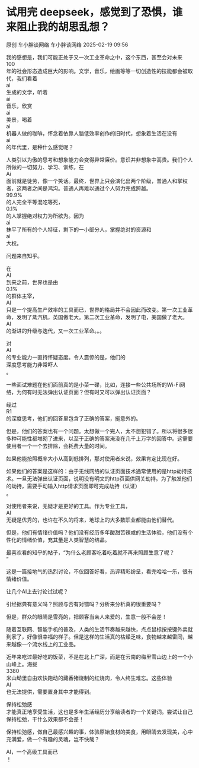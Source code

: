 #  试用完 deepseek，感觉到了恐惧，谁来阻止我的胡思乱想？   
原创 车小胖谈网络  车小胖谈网络   2025-02-19 09:56  
  
我的感想是，我们可能正处于又一次工业革命之中，这个东西，甚至会对未来  
100  
年的社会形态造成巨大的影响。文学，音乐，绘画等等一切创造性的技能都会被取代，我们看着  
ai  
生成的文学，听着  
ai  
音乐，欣赏  
ai  
美景，喝着  
ai  
机器人做的咖啡，怀念着依靠人脑低效率创作的旧时代，想象着生活在没有  
ai  
的年代里，是种什么感觉呢？  
  
人类引以为傲的思考和想象能力会变得异常廉价。意识并非想象中高贵。我们个人所做的一切努力、学习、训练，在  
Ai  
面前就是徒劳，像一个笑话。最终，世界上只会演化出两个阶级，普通人和掌权者，这两者之间是鸿沟。普通人再难以通过个人努力完成跨越。  
99.9%  
的人完全平等混吃等死，  
0.1%  
的人掌握绝对权力为所欲为。因为  
ai  
抹平了所有的个人特征，剩下的一小部分人，掌握绝对的资源和  
ai  
大权。  
  
  
问题来自知乎。  
  
在  
AI  
到来之前，世界也是由  
0.1%  
的群体主宰，  
AI  
只是一个提高生产效率的工具而已，世界的格局并不会因此而改变。第一次工业革命，发明了蒸汽机，英国做老大。第二次工业革命，发明了电，美国做了老大。  
AI  
的渐进的升级与迭代，又一次工业革命。。。  
  
对  
AI  
的专业能力一直持怀疑态度。令人震惊的是，他们的  
深度思考能力非常吓人  
。  
  
一些面试难题在他们面前真的是小菜一碟，比如，连接一些公共场所的Wi-Fi网络，为何有时无法弹出认证页面？但有时又可以弹出认证页面？  
  
经过  
R1  
的深度思考，他们的回答里包含了正确的答案，挺意外的。  
  
但是，他们的答案也有一个问题。太想做一个完人，太不想犯错了。所以将很多很多种可能性都堆砌了进来，以至于正确的答案淹没在几千上万字的回答中。这需要使用者一个一个去排除，会耗费大量的时间。  
  
如果他能按照概率大小从高到低排列，那对使用者来说，效果肯定比现在好。  
  
如果他们的答案是这样的：由于无线网络的认证页面技术通常使用的是http劫持技术。一旦无法弹出认证页面，说明没有明文的http页面供网关劫持。为了触发他们的劫持，需要手动输入http请求页面即可完成劫持（认证）  
。  
  
对使用者来说，无疑才是更好的工具。作为专业工具，  
AI  
无疑是优秀的，也许在不久的将来，地球上的大多数职业都能由他们替代。  
  
但是，他们有情绪价值吗？他们没有经历多年酸甜苦辣咸的生活体验，他们没有个性化的情绪价值，充其量是人类智慧的结晶。  
  
最喜欢看的知乎的帖子，“为什么老顾客吃着吃着就不再来照顾生意了呢？  
”  
  
这是一篇接地气的热烈讨论，不仅回答好看，热评精彩纷呈，看完哈哈一乐，很有情绪价值。  
  
让几个AI上去讨论试试呢？  
  
引经据典有意义吗？照顾与否有对错吗？分析来分析真的很重要吗？  
  
但是，群众的眼睛是雪亮的，把顾客当亲人来爱的，生意一般不会差！  
  
随着互联网、智能手机的普及，人类的生活节奏越来越快，点点鼠标按按键外卖就到家了，好像很幸福的样子。但是这样的生活真的枯燥乏味，食物越来越雷同，越来越像一个流水线上的工业品。  
  
近年来吃过最好吃的饭菜，不是在北上广深，而是在云南的梅里雪山边上的一个小山峰上。海拔  
3380  
米山坳里自由欢快跑动的藏香猪烧制的红烧肉，令人终生难忘。这些体验  
AI  
也无法提供，需要置身其中才能得到。  
  
保持松弛感  
才能真正地享受生活，这也是多年生活经历分享给读者的一个关键词。尝试让自己保持松弛，干什么效果都不会差！  
  
保持松弛感，做自己最感兴趣的事，体验原始食材的美食，用眼睛去发现美，心中充满爱，做一个有趣的灵魂，岂不快哉？  
  
AI，一个高级工具而已  
！  
  
